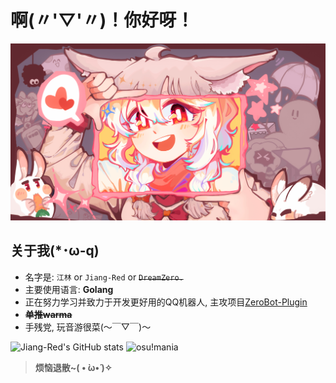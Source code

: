 # 啊(〃'▽'〃)！你好呀！
![warma!](warma.jpg "warma图镇楼")
## 关于我(*･ω-q) 
- 名字是: `江林` or `Jiang-Red` or ~~`DreamZero.`~~
- 主要使用语言: **Golang**
- 正在努力学习并致力于开发更好用的QQ机器人, 主攻项目[ZeroBot-Plugin](https://github.com/FloatTech/ZeroBot-Plugin)
- **~~单推warma~~**
- 手残党, 玩音游很菜(～￣▽￣)～ 


![Jiang-Red's GitHub stats](https://github-readme-stats.vercel.app/api?username=Jiang-Red&show_icons=true "菜") 
![osu!mania](https://osu-sig.vercel.app/card?user=DreamZeroone&mode=mania&animation=true "fight top10k with pure 4k!!!(lazer!)")

> **烦恼退散~( • ̀ω•́ )✧**
